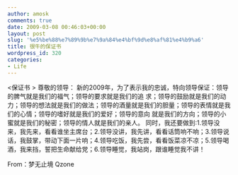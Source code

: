 ```yaml
---
author: amosk
comments: true
date: 2009-03-08 00:46:03+00:00
layout: post
slug: '%e5%be%88%e7%89%9b%e7%9a%84%e4%bf%9d%e8%af%81%e4%b9%a6'
title: 很牛的保证书
wordpress_id: 320
categories:
- Life
---
```


<保证书 >
尊敬的领导：
新的2009年，为了表示我的忠诚，特向领导保证：领导的脾气就是我们的福气；领导的要求就是我们的追 求；领导的鼓励就是我们的动力；领导的想法就是我们的做法；领导的酒量就是我们的胆量；领导的表情就是我们的心情；领导的嗜好就是我们的爱好；领导的意向 就是我们的方向；领导的小蜜就是我们的秘密；领导的情人就是我们的亲人。
同时，我还要做到:1.领导没来，我先来，看看谁坐主席台；2.领导没讲，我先讲，看看话筒响不响；3.领导说话，我鼓掌，带动下面一片响；4.领导吃饭，我先尝，看看饭菜凉不凉；5.领导喝酒，我来挡，誓把生命献给党；6.领导睡觉，我站岗，跟谁睡觉我不讲！




From：梦无止境 Qzone
